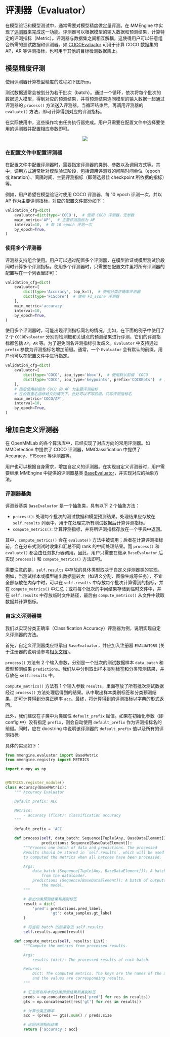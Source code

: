 # 评测器（Evaluator）

在模型验证和模型测试中，通常需要对模型精度做定量评测。在 MMEngine 中实现了[评测器](Todo:evaluator-doc-link)来完成这一功能。评测器可以根据模型的输入数据和预测结果，计算特定的评测指标（Metric）。评测器与数据集之间相互解耦，这使得用户可以任意组合所需的测试数据和评测器。如 [COCOEvaluator](Todo:coco-evaluator-doc-link) 可用于计算 COCO 数据集的 AP，AR 等评测指标，也可用于其他的目标检测数据集上。

## 模型精度评测

使用评测器计算模型精度的过程如下图所示。

测试数据通常会被划分为若干批次（batch）。通过一个循环，依次将每个批次的数据送入模型，得到对应的预测结果，并将预测结果连同模型的输入数据一起通过评测器的 `process()` 方法送入评测器。当循环结束后，再调用评测器的 `evaluate()` 方法，即可计算得到对应的评测指标。

在实际使用中，这些操作均由任务执行器完成。用户只需要在配置文件中选择要使用的评测器并配置相应参数即可。

<div align="center">
    <img src="https://user-images.githubusercontent.com/15977946/154652635-f4bda588-9f94-462f-b68f-b900690e6215.png"/>
</div>


### 在配置文件中配置评测器

在配置文件中配置评测器时，需要指定评测器的类别、参数以及调用方式等。其中，调用方式通常针对模型验证阶段，包括调用评测器的间隔时间单位（epoch 或 iteration）、间隔时间、主要评测指标（即筛选最佳 checkpoint 所依据的指标）等。

例如，用户希望在模型验证时使用 COCO 评测器，每 10 epoch 评测一次，并以 AP 作为主要评测指标，对应的配置文件部分如下：

```python
validation_cfg=dict(
    evaluator=dict(type='COCO'),  # 使用 COCO 评测器，无参数
    main_metric='AP',  # 主要评测指标为 AP
    interval=10,  # 每 10 epoch 评测一次
    by_epoch=True,
)
```

### 使用多个评测器

评测器支持组合使用。用户可以通过配置多个评测器，在模型验证或模型测试阶段同时计算多个评测指标。使用多个评测器时，只需要在配置文件里将所有评测器的配置写在一个列表里即可：

```python
validation_cfg=dict(
    evaluator=[
        dict(type='Accuracy', top_k=1),  # 使用分类正确率评测器
        dict(type='F1Score')  # 使用 F1_score 评测器
    ],
    main_metric='accuracy'
    interval=10,
    by_epoch=True,
)
```

使用多个评测器时，可能出现评测指标同名的情况。比如，在下面的例子中使用了 2 个 `COCOEvaluator` 分别对检测框和关键点的预测结果进行评测，它们的评测指标都包括 `AP`，`AR` 等。为了避免同名评测指标引发歧义，`Evaluator` 中支持通过 `prefix` 参数为评测指标名增加前缀。通常，一个 `Evaluator` 会有默认的前缀，用户也可以在配置文件中进行指定。

```python
validation_cfg=dict(
    evaluator=[
        dict(type='COCO', iou_type='bbox'),  # 使用默认前缀 `COCO`
        dict(type='COCO', iou_type='keypoints', prefix='COCOKpts')  # 自定义前缀 `COCOKpts`
    ],
    # 指定使用前缀为 COCO 的 AP 为主要评测指标
    # 在没有重名指标歧义的情况下，此处可以不写前缀，只写评测指标名
    main_metric='COCO/AP',
    interval=10,
    by_epoch=True,
)
```

## 增加自定义评测器

在 OpenMMLab 的各个算法库中，已经实现了对应方向的常用评测器。如 MMDetection 中提供了 COCO 评测器，MMClassification 中提供了 Accuracy、F1Score 等评测器等。

用户也可以根据自身需求，增加自定义的评测器。在实现自定义评测器时，用户需要继承 MMEngine 中提供的评测器基类 [BaseEvaluator](Todo:baseevaluator-doc-link)，并实现对应的抽象方法。

### 评测器基类

评测器基类 `BaseEvaluator` 是一个抽象类，具有以下 2 个抽象方法：

- `process()`: 处理每个批次的测试数据和模型预测结果。处理结果应存放在 `self.results` 列表中，用于在处理完所有测试数据后计算评测指标。
- `compute_metrics()`: 计算评测指标，并将所评测指标存放在一个字典中返回。

其中，`compute_metrics()` 会在 `evaluate()` 方法中被调用；后者在计算评测指标前，会在分布式测试时收集和汇总不同 rank 的中间处理结果。而 `process()` 和 `evaluate()` 都会由任务执行器调用。因此，用户只需要在继承 `BaseEvaluator` 后实现 `process()` 和 `compute_metrics()` 方法即可。

需要注意的是，`self.results` 中存放的具体类型取决于自定义评测器类的实现。例如，当测试样本或模型输出数据量较大（如语义分割、图像生成等任务），不宜全部存放在内存中时，可以在 `self.results` 中存放每个批次计算得到的指标，并在 `compute_metrics()` 中汇总；或将每个批次的中间结果存储到临时文件中，并在 `self.results` 中存放临时文件路径，最后由 `compute_metrics()` 从文件中读取数据并计算指标。

### 自定义评测器类

我们以实现分类正确率（Classification Accuracy）评测器为例，说明实现自定义评测器的方法。

首先，自定义评测器类应继承自 `BaseEvaluator`，并应加入注册器 `EVALUATORS` (关于注册器的说明请参考[相关文档](docs\zh_cn\tutorials\registry.md))。

 `process()` 方法有 2 个输入参数，分别是一个批次的测试数据样本 `data_batch` 和模型预测结果 `predictions`。我们从中分别取出样本类别标签和分类预测结果，并存放在 `self.results` 中。

`compute_metrics()` 方法有 1 个输入参数 `results`，里面存放了所有批次测试数据经过 `process()` 方法处理后得到的结果。从中取出样本类别标签和分类预测结果，即可计算得到分类正确率 `acc`。最终，将计算得到的评测指标以字典的形式返回。

此外，我们建议在子类中为类属性 `default_prefix` 赋值。如果在初始化参数（即 config 中）没有指定 `prefix`，则会自动使用 `default_prefix` 作为评测指标名的前缀。同时，应在 docstring 中说明该评测器的 `default_prefix` 值以及所有的评测指标。

具体的实现如下：

```python
from mmengine.evaluator import BaseMetric
from mmengine.registry import METRICS

import numpy as np


@METRICS.register_module()
class Accuracy(BaseMetric):
    """ Accuracy Evaluator

    Default prefix: ACC

    Metrics:
        - accuracy (float): classification accuracy
    """

    default_prefix = 'ACC'

    def process(self, data_batch: Sequence[Tuple[Any, BaseDataElement]],
                predictions: Sequence[BaseDataElement]):
        """Process one batch of data and predictions. The processed
        Results should be stored in `self.results`, which will be used
        to computed the metrics when all batches have been processed.

        Args:
            data_batch (Sequence[Tuple[Any, BaseDataElement]]): A batch of data
                from the dataloader.
            predictions (Sequence[BaseDataElement]): A batch of outputs from
                the model.
        """

        # 取出分类预测结果和类别标签
        result = dict(
            'pred': predictions.pred_label,
                    'gt': data_samples.gt_label
        )

        # 将当前 batch 的结果存进 self.results
        self.results.append(result)

    def compute_metrics(self, results: List):
        """Compute the metrics from processed results.

        Args:
            results (dict): The processed results of each batch.

        Returns:
            Dict: The computed metrics. The keys are the names of the metrics,
            and the values are corresponding results.
        """

        # 汇总所有样本的分类预测结果和类别标签
        preds = np.concatenate([res['pred'] for res in results])
        gts = np.concatenate([res['gt'] for res in results])

        # 计算分类正确率
        acc = (preds == gts).sum() / preds.size

        # 返回评测指标结果
        return {'accuracy': acc}

```
